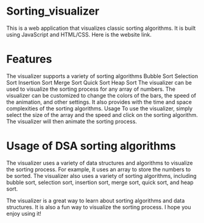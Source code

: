 # Sorting_visualizer
This is a web application that visualizes classic sorting algorithms. It is built using JavaScript and HTML/CSS.
Here is the website link.
# Features
The visualizer supports a variety of sorting algorithms
Bubble Sort
Selection Sort
Insertion Sort
Merge Sort
Quick Sort
Heap Sort
The visualizer can be used to visualize the sorting process for any array of numbers.
The visualizer can be customized to change the colors of the bars, the speed of the animation, and other settings.
It also provides with the time and space complexities of the sorting algorithms.
Usage
To use the visualizer, simply select the size of the array and the speed and click on the sorting algorithm. The visualizer will then animate the sorting process.

# Usage of DSA sorting algorithms
The visualizer uses a variety of data structures and algorithms to visualize the sorting process. For example, it uses an array to store the numbers to be sorted. The visualizer also uses a variety of sorting algorithms, including bubble sort, selection sort, insertion sort, merge sort, quick sort, and heap sort.

The visualizer is a great way to learn about sorting algorithms and data structures. It is also a fun way to visualize the sorting process. I hope you enjoy using it! 
